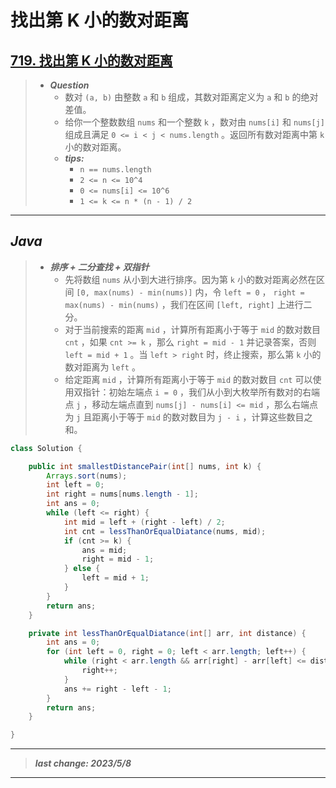 # 找出第 K 小的数对距离

## [719. 找出第 K 小的数对距离](https://leetcode.cn/problems/find-k-th-smallest-pair-distance/)

> - ***Question***
>   - 数对 `(a, b)` 由整数 `a` 和 `b` 组成，其数对距离定义为 `a` 和 `b` 的绝对差值。
>   - 给你一个整数数组 `nums` 和一个整数 `k` ，数对由 `nums[i]` 和 `nums[j]` 组成且满足 `0 <= i < j < nums.length` 。返回所有数对距离中第 `k` 小的数对距离。
>   - ***tips:***
>     - `n == nums.length`
>     - `2 <= n <= 10^4`
>     - `0 <= nums[i] <= 10^6`
>     - `1 <= k <= n * (n - 1) / 2`

---

## *Java*

> - ***排序 + 二分查找 + 双指针***
>   - 先将数组 `nums` 从小到大进行排序。因为第 `k` 小的数对距离必然在区间 `[0, max(nums) - min(nums)]` 内，令 `left = 0` ， `right = max(nums) - min(nums)` ，我们在区间 `[left, right]` 上进行二分。
>   - 对于当前搜索的距离 `mid` ，计算所有距离小于等于 `mid` 的数对数目 `cnt` ，如果 `cnt >= k` ，那么 `right = mid - 1` 并记录答案，否则 `left = mid + 1` 。当 `left > right` 时，终止搜索，那么第 `k` 小的数对距离为 `left` 。
>   - 给定距离 `mid` ，计算所有距离小于等于 `mid` 的数对数目 `cnt` 可以使用双指针：初始左端点 `i = 0` ，我们从小到大枚举所有数对的右端点 `j` ，移动左端点直到 `nums[j] - nums[i] <= mid` ，那么右端点为 `j` 且距离小于等于 `mid` 的数对数目为 `j - i` ，计算这些数目之和。

```java
class Solution {

    public int smallestDistancePair(int[] nums, int k) {
        Arrays.sort(nums);
        int left = 0;
        int right = nums[nums.length - 1];
        int ans = 0;
        while (left <= right) {
            int mid = left + (right - left) / 2;
            int cnt = lessThanOrEqualDiatance(nums, mid);
            if (cnt >= k) {
                ans = mid;
                right = mid - 1;
            } else {
                left = mid + 1;
            }
        }
        return ans;
    }

    private int lessThanOrEqualDiatance(int[] arr, int distance) {
        int ans = 0;
        for (int left = 0, right = 0; left < arr.length; left++) {
            while (right < arr.length && arr[right] - arr[left] <= distance) {
                right++;
            }
            ans += right - left - 1;
        }
        return ans;
    }

}
```

---

> ***last change: 2023/5/8***

---
